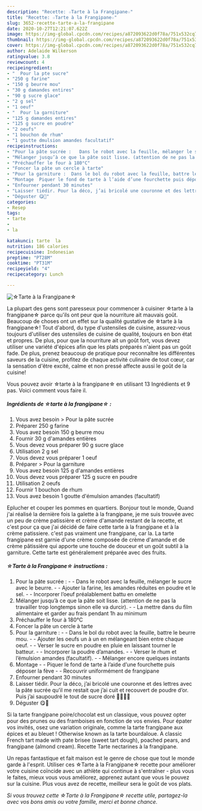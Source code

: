 ```yaml
---
description: "Recette: ☆Tarte à la Frangipane☆"
title: "Recette: ☆Tarte à la Frangipane☆"
slug: 3652-recette-tarte-a-la-frangipane
date: 2020-10-27T12:21:07.622Z
image: https://img-global.cpcdn.com/recipes/a872093622d0f78a/751x532cq70/☆tarte-a-la-frangipane☆-photo-principale-de-la-recette.jpg
thumbnail: https://img-global.cpcdn.com/recipes/a872093622d0f78a/751x532cq70/☆tarte-a-la-frangipane☆-photo-principale-de-la-recette.jpg
cover: https://img-global.cpcdn.com/recipes/a872093622d0f78a/751x532cq70/☆tarte-a-la-frangipane☆-photo-principale-de-la-recette.jpg
author: Adelaide Wilkerson
ratingvalue: 3.8
reviewcount: 4
recipeingredient:
- "  Pour la pte sucre"
- "250 g farine"
- "150 g beurre mou"
- "30 g damandes entires"
- "90 g sucre glace"
- "2 g sel"
- "1 oeuf"
- "  Pour la garniture"
- "125 g damandes entires"
- "125 g sucre en poudre"
- "2 oeufs"
- "1 bouchon de rhum"
- "1 goutte dmulsion amandes facultatif"
recipeinstructions:
- "Pour la pâte sucrée :   Dans le robot avec la feuille, mélanger le sucre avec le beurre.  Ajouter la farine, les amandes réduites en poudre et le sel.  Incorporer l’oeuf préalablement battu en omelette"
- "Mélanger jusqu’à ce que la pâte soit lisse. (attention de ne pas la travailler trop longtemps sinon elle va durcir).  La mettre dans du film alimentaire et garder au frais pendant 1h au minimum"
- "Préchauffer le four à 180°C"
- "Foncer la pâte un cercle à tarte"
- "Pour la garniture :  Dans le bol du robot avec la feuille, battre le beurre mou.  Ajouter les oeufs un à un en mélangeant bien entre chaque oeuf.  Verser le sucre en poudre en pluie en laissant tourner le batteur.  Incorporer la poudre d’amandes.  Verser le rhum et l’émulsion amandes (facultatif).  Mélanger encore quelques instants"
- "Montage  Piquer le fond de tarte à l’aide d’une fourchette puis déposer la fève   Recouvrir uniformément de frangipane"
- "Enfourner pendant 30 minutes"
- "Laisser tiédir. Pour la déco, j’ai bricolé une couronne et des lettres avec la pâte sucrée qu’il me restait que j’ai cuit et recouvert de poudre d’or. Puis j’ai saupoudré le tout de sucre doré 🤘🏻👸🏻"
- "Déguster 😋👑"
categories:
- Resep
tags:
- tarte
- 
- la

katakunci: tarte  la 
nutrition: 186 calories
recipecuisine: Indonesian
preptime: "PT28M"
cooktime: "PT31M"
recipeyield: "4"
recipecategory: Lunch

---
```



![☆Tarte à la Frangipane☆](https://img-global.cpcdn.com/recipes/a872093622d0f78a/751x532cq70/☆tarte-a-la-frangipane☆-photo-principale-de-la-recette.jpg)

La plupart des gens sont paresseux pour commencer à cuisiner ☆tarte à la frangipane☆ parce qu'ils ont peur que la nourriture ait mauvais goût. Beaucoup de choses ont un effet sur la qualité gustative de ☆tarte à la frangipane☆! Tout d'abord, du type d'ustensiles de cuisine, assurez-vous toujours d'utiliser des ustensiles de cuisine de qualité, toujours en bon état et propres. De plus, pour que la nourriture ait un goût fort, vous devez utiliser une variété d'épices afin que les plats préparés n'aient pas un goût fade. De plus, prenez beaucoup de pratique pour reconnaître les différentes saveurs de la cuisine, profitez de chaque activité culinaire de tout cœur, car la sensation d'être excité, calme et non pressé affecte aussi le goût de la cuisine!

<!--inarticleads1-->

Vous pouvez avoir ☆tarte à la frangipane☆ en utilisant 13 Ingrédients et 9 pas. Voici comment vous faire il.

##### Ingrédients de ☆tarte à la frangipane☆ :

1. Vous avez besoin  &gt; Pour la pâte sucrée
1. Préparer 250 g farine
1. Vous avez besoin 150 g beurre mou
1. Fournir 30 g d&#39;amandes entières
1. Vous devez vous préparer 90 g sucre glace
1. Utilisation 2 g sel
1. Vous devez vous préparer 1 oeuf
1. Préparer  &gt; Pour la garniture
1. Vous avez besoin 125 g d&#39;amandes entières
1. Vous devez vous préparer 125 g sucre en poudre
1. Utilisation 2 oeufs
1. Fournir 1 bouchon de rhum
1. Vous avez besoin 1 goutte d&#39;émulsion amandes (facultatif)


Eplucher et couper les pommes en quartiers. Bonjour tout le monde, Quand j&#39;ai réalisé la dernière fois la galette à la frangipane, je me suis trouvée avec un peu de crème patissière et crème d&#39;amande restant de la recette, et c&#39;est pour ça que j&#39;ai décidé de faire cette tarte à la frangipane et à la crème patissiere. c&#39;est pas vraiment une frangipane, car la. La tarte frangipane est garnie d&#39;une crème composée de crème d&#39;amande et de crème pâtissière qui apporte une touche de douceur et un goût subtil à la garniture. Cette tarte est généralement préparée avec des fruits. 

<!--inarticleads2-->

##### ☆Tarte à la Frangipane☆ instructions :

1. Pour la pâte sucrée :  -  - Dans le robot avec la feuille, mélanger le sucre avec le beurre. -  - Ajouter la farine, les amandes réduites en poudre et le sel. -  - Incorporer l’oeuf préalablement battu en omelette
1. Mélanger jusqu’à ce que la pâte soit lisse. (attention de ne pas la travailler trop longtemps sinon elle va durcir). -  - La mettre dans du film alimentaire et garder au frais pendant 1h au minimum
1. Préchauffer le four à 180°C
1. Foncer la pâte un cercle à tarte
1. Pour la garniture : -  - Dans le bol du robot avec la feuille, battre le beurre mou. -  - Ajouter les oeufs un à un en mélangeant bien entre chaque oeuf. -  - Verser le sucre en poudre en pluie en laissant tourner le batteur. -  - Incorporer la poudre d’amandes. -  - Verser le rhum et l’émulsion amandes (facultatif). -  - Mélanger encore quelques instants
1. Montage -  - Piquer le fond de tarte à l’aide d’une fourchette puis déposer la fève  -  - Recouvrir uniformément de frangipane
1. Enfourner pendant 30 minutes
1. Laisser tiédir. Pour la déco, j’ai bricolé une couronne et des lettres avec la pâte sucrée qu’il me restait que j’ai cuit et recouvert de poudre d’or. Puis j’ai saupoudré le tout de sucre doré 🤘🏻👸🏻
1. Déguster 😋👑


Si la tarte frangipane poire/chocolat est un classique, vous pouvez opter pour des prunes ou des framboises en fonction de vos envies. Pour épater vos invités, osez une variation originale, comme la tarte frangipane aux épices et au bleuet ! Otherwise known as la tarte bourdaloue. A classic French tart made with pate brisee (sweet tart dough), poached pears, and frangipane (almond cream). Recette Tarte nectarines à la frangipane. 

<!--inarticleads1-->

<p>
Un repas fantastique et fait maison est le genre de chose que tout le monde garde à l'esprit. Utiliser ces ☆Tarte à la Frangipane☆ recette pour améliorer votre cuisine coïncide avec un athlète qui continue à s'entraîner - plus vous le faites, mieux vous vous améliorez, apprenez autant que vous le pouvez sur la cuisine. Plus vous avez de recette, meilleur sera le goût de vos plats.
</p>

<p>
<i>Si vous trouvez cette ☆Tarte à la Frangipane☆ recette utile, partagez-la avec vos bons amis ou votre famille, merci et bonne chance.</i>
</p>
